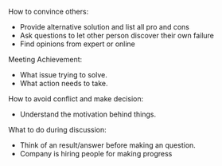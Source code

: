 How to convince others:

- Provide alternative solution and list all pro and cons
- Ask questions to let other person discover their own failure
- Find opinions from expert or online

Meeting Achievement:

- What issue trying to solve.
- What action needs to take.

How to avoid conflict and make decision:

- Understand the motivation behind things.

What to do during discussion:

- Think of an result/answer before making an question.
- Company is hiring people for making progress

